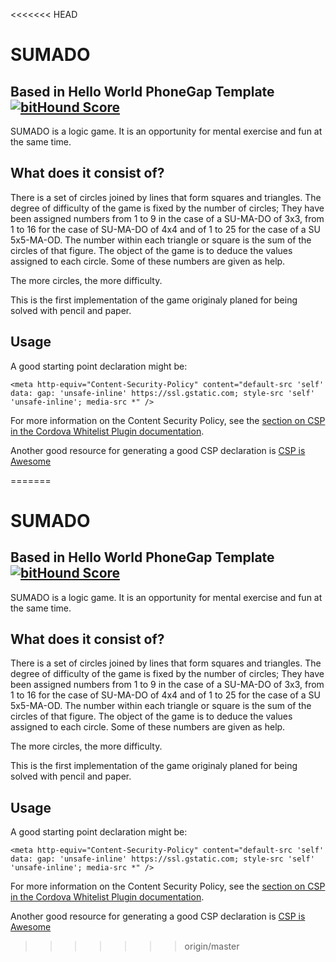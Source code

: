 <<<<<<< HEAD
# SUMADO
## Based in Hello World PhoneGap Template [![bitHound Score][bithound-img]][bithound-url]

SUMADO is a logic game. It is an opportunity for mental exercise and fun at the same time.
## What does it consist of?
There is a set of circles joined by lines that form squares and triangles.
The degree of difficulty of the game is fixed by the number of circles; 
They have been assigned numbers from 1 to 9 in the case of a SU-MA-DO of 3x3, from 1 to 16 for the case of SU-MA-DO of 4x4 and of 1 to 25 for the case of a SU 5x5-MA-OD. The number within each triangle or square is the sum of the circles of that figure. The object of the game is to deduce the values assigned to each circle. Some of these numbers are given as help. 

The more circles, the more difficulty.

This is the first implementation of the game originaly planed for being solved with pencil and paper.



## Usage

A good starting point declaration might be:

    <meta http-equiv="Content-Security-Policy" content="default-src 'self' data: gap: 'unsafe-inline' https://ssl.gstatic.com; style-src 'self' 'unsafe-inline'; media-src *" />

For more information on the Content Security Policy, see the [section on CSP in the Cordova Whitelist Plugin documentation][cordova-plugin-whitelist-csp].

Another good resource for generating a good CSP declaration is [CSP is Awesome][csp-is-awesome]


[phonegap-cli-url]: http://github.com/phonegap/phonegap-cli
[cordova-app]: http://github.com/apache/cordova-app-hello-world
[bithound-img]: https://www.bithound.io/github/phonegap/phonegap-app-hello-world/badges/score.svg
[bithound-url]: https://www.bithound.io/github/phonegap/phonegap-app-hello-world
[config-xml]: https://github.com/phonegap/phonegap-template-hello-world/blob/master/config.xml
[index-html]: https://github.com/phonegap/phonegap-template-hello-world/blob/master/www/index.html
[cordova-whitelist-guide]: https://cordova.apache.org/docs/en/dev/guide/appdev/whitelist/index.html
[cordova-plugin-whitelist]: http://cordova.apache.org/docs/en/latest/reference/cordova-plugin-whitelist
[cordova-plugin-whitelist-csp]: http://cordova.apache.org/docs/en/latest/reference/cordova-plugin-whitelist#content-security-policy
[csp-is-awesome]: http://cspisawesome.com
=======
# SUMADO
## Based in Hello World PhoneGap Template [![bitHound Score][bithound-img]][bithound-url]

SUMADO is a logic game. It is an opportunity for mental exercise and fun at the same time.
## What does it consist of?
There is a set of circles joined by lines that form squares and triangles.
The degree of difficulty of the game is fixed by the number of circles; 
They have been assigned numbers from 1 to 9 in the case of a SU-MA-DO of 3x3, from 1 to 16 for the case of SU-MA-DO of 4x4 and of 1 to 25 for the case of a SU 5x5-MA-OD. The number within each triangle or square is the sum of the circles of that figure. The object of the game is to deduce the values assigned to each circle. Some of these numbers are given as help. 

The more circles, the more difficulty.

This is the first implementation of the game originaly planed for being solved with pencil and paper.



## Usage

A good starting point declaration might be:

    <meta http-equiv="Content-Security-Policy" content="default-src 'self' data: gap: 'unsafe-inline' https://ssl.gstatic.com; style-src 'self' 'unsafe-inline'; media-src *" />

For more information on the Content Security Policy, see the [section on CSP in the Cordova Whitelist Plugin documentation][cordova-plugin-whitelist-csp].

Another good resource for generating a good CSP declaration is [CSP is Awesome][csp-is-awesome]


[phonegap-cli-url]: http://github.com/phonegap/phonegap-cli
[cordova-app]: http://github.com/apache/cordova-app-hello-world
[bithound-img]: https://www.bithound.io/github/phonegap/phonegap-app-hello-world/badges/score.svg
[bithound-url]: https://www.bithound.io/github/phonegap/phonegap-app-hello-world
[config-xml]: https://github.com/phonegap/phonegap-template-hello-world/blob/master/config.xml
[index-html]: https://github.com/phonegap/phonegap-template-hello-world/blob/master/www/index.html
[cordova-whitelist-guide]: https://cordova.apache.org/docs/en/dev/guide/appdev/whitelist/index.html
[cordova-plugin-whitelist]: http://cordova.apache.org/docs/en/latest/reference/cordova-plugin-whitelist
[cordova-plugin-whitelist-csp]: http://cordova.apache.org/docs/en/latest/reference/cordova-plugin-whitelist#content-security-policy
[csp-is-awesome]: http://cspisawesome.com
>>>>>>> origin/master
